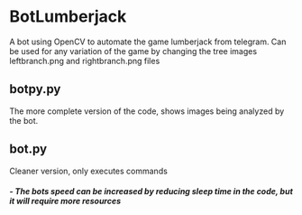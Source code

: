 # BotLumberjack

A bot using OpenCV to automate the game lumberjack from telegram. Can be used for any variation of the game by changing the tree images leftbranch.png and rightbranch.png files

## botpy.py 
The more complete version of the code, shows images being analyzed by the bot.

## bot.py
Cleaner version, only executes commands

##### - The bots speed can be increased by reducing sleep time in the code, but it will require more resources

